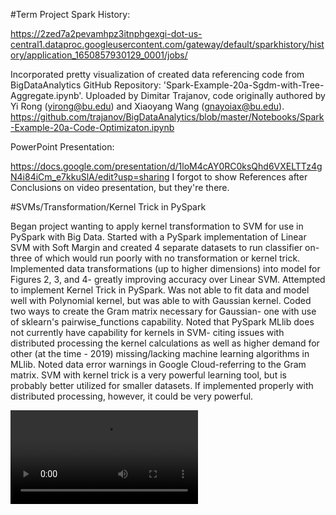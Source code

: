 #Term Project
Spark History:

https://2zed7a2pevamhpz3itnphgexgi-dot-us-central1.dataproc.googleusercontent.com/gateway/default/sparkhistory/history/application_1650857930129_0001/jobs/

Incorporated pretty visualization of created data referencing code from BigDataAnalytics GitHub Repository:  'Spark-Example-20a-Sgdm-with-Tree-Aggregate.ipynb'. Uploaded by Dimitar Trajanov, code originally authored by Yi Rong (yirong@bu.edu) and Xiaoyang Wang (gnayoiax@bu.edu). 
https://github.com/trajanov/BigDataAnalytics/blob/master/Notebooks/Spark-Example-20a-Code-Optimizaton.ipynb

PowerPoint Presentation:

https://docs.google.com/presentation/d/1loM4cAY0RC0ksQhd6VXELTTz4gN4i84iCm_e7kkuSlA/edit?usp=sharing
I forgot to show References after Conclusions on video presentation, but they're there.

#SVMs/Transformation/Kernel Trick in PySpark

Began project wanting to apply kernel transformation to SVM for use in PySpark with Big Data. Started with a PySpark implementation of Linear SVM with Soft Margin and created 4 separate datasets to run classifier on- three of which would run poorly with no transformation or kernel trick.
Implemented data transformations (up to higher dimensions) into model for Figures 2, 3, and 4- greatly improving accuracy over Linear SVM. Attempted to implement Kernel Trick in PySpark.
Was not able to fit data and model well with Polynomial kernel, but was able to with Gaussian kernel. Coded two ways to create the Gram matrix necessary  for Gaussian- one with use of sklearn's pairwise_functions capability.
Noted that PySpark MLlib does not currently have capability for kernels in SVM- citing issues with distributed processing the kernel calculations as well as higher demand for other (at the time - 2019) missing/lacking machine learning algorithms in MLlib.
Noted data error warnings in Google Cloud-referring to the Gram matrix. SVM with kernel trick is a very powerful learning tool, but is probably better utilized for smaller datasets. If implemented properly with distributed processing, however, it could be very powerful.

<video src="https://drive.google.com/file/d/1VPZ7ecEL4ioOFul2NJqVitNrp3vb0m9g/view?usp=sharing.mp4"></video> 

